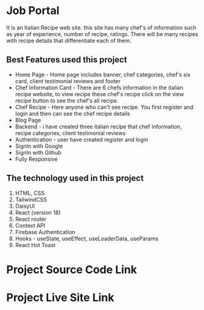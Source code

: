 # Job Portal

It is an Italian Recipe web site. this site has many chef's of information such as year of experience, number of recipe, ratings. There will be many recipes with recipe details that differentiate each of them.

## Best Features used this project

- Home Page - Home page includes banner, chef categories, chef's six card, client testimonial reviews and footer
- Chef Information Card - There are 6 chefs information in the italian recipe website, to view recipe these chef's recipe click on the view recipe button to see the chef's all recipe.
- Chef Recipe - Here anyone who can't see recipe. You first register and login and then can see the chef recipe details
- Blog Page
- Backend - i have created three italian recipe that chef information, recipe categories, client testimonial reviews
- Authentication - user have created register and login
- SignIn with Google
- SignIn with Github
- Fully Responsive

## The technology used in this project

1.  HTML, CSS
2.  TailwindCSS
3.  DaisyUI
4.  React (version 18)
5.  React router
6.  Context API
7.  Firebase Authentication
8.  Hooks - useState, useEffect, useLoaderData, useParams
9.  React Hot Toast

# Project Source Code Link

# Project Live Site Link

